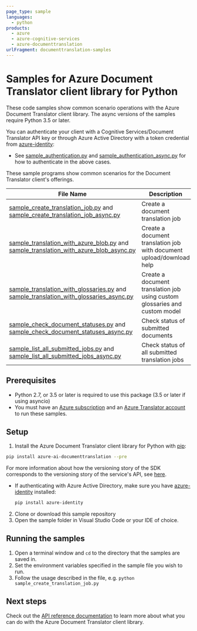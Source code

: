 ```yaml
---
page_type: sample
languages:
  - python
products:
  - azure
  - azure-cognitive-services
  - azure-documenttranslation
urlFragment: documenttranslation-samples
---
```


# Samples for Azure Document Translator client library for Python

These code samples show common scenario operations with the Azure Document Translator client library.
The async versions of the samples require Python 3.5 or later.

You can authenticate your client with a Cognitive Services/Document Translator API key or through Azure Active Directory with a token credential from [azure-identity][azure_identity]:
* See [sample_authentication.py][sample_authentication] and [sample_authentication_async.py][sample_authentication_async] for how to authenticate in the above cases.

These sample programs show common scenarios for the Document Translator client's offerings.

|**File Name**|**Description**|
|----------------|-------------|
|[sample_create_translation_job.py][create_translation_job] and [sample_create_translation_job_async.py][create_translation_job_async]|Create a document translation job|
|[sample_translation_with_azure_blob.py][create_translation_job_with_azure_blob] and [sample_translation_with_azure_blob_async.py][create_translation_job_with_azure_blob_async]|Create a document translation job with document upload/download help|
|[sample_translation_with_glossaries.py][create_translation_job_with_glossaries] and [sample_translation_with_glossaries_async.py][create_translation_job_with_glossaries_async]|Create a document translation job using custom glossaries and custom model|
|[sample_check_document_statuses.py][check_document_statuses] and [sample_check_document_statuses_async.py][check_document_statuses_async]|Check status of submitted documents|
|[sample_list_all_submitted_jobs.py][list_all_submitted_jobs] and [sample_list_all_submitted_jobs_async.py][list_all_submitted_jobs_async]|Check status of all submitted translation jobs|


## Prerequisites
* Python 2.7, or 3.5 or later is required to use this package (3.5 or later if using asyncio)
* You must have an [Azure subscription][azure_subscription] and an
[Azure Translator account][azure_text_analytics_account] to run these samples.

## Setup

1. Install the Azure Document Translator client library for Python with [pip][pip]:

```bash
pip install azure-ai-documenttranslation --pre
```
For more information about how the versioning story of the SDK corresponds to the versioning story of the service's API, see [here][versioning_story_readme].

* If authenticating with Azure Active Directory, make sure you have [azure-identity][azure_identity_pip] installed:
  ```bash
  pip install azure-identity
  ```

2. Clone or download this sample repository
3. Open the sample folder in Visual Studio Code or your IDE of choice.

## Running the samples

1. Open a terminal window and `cd` to the directory that the samples are saved in.
2. Set the environment variables specified in the sample file you wish to run.
3. Follow the usage described in the file, e.g. `python sample_create_translation_job.py`

## Next steps

Check out the [API reference documentation][api_reference_documentation] to learn more about
what you can do with the Azure Document Translator client library.


[versioning_story_readme]: https://github.com/Azure/azure-sdk-for-python/tree/master/sdk/documenttranslation/azure-ai-documenttranslation#install-the-package
[azure_identity]: https://github.com/Azure/azure-sdk-for-python/tree/master/sdk/identity/azure-identity
[sample_authentication]: https://github.com/Azure/azure-sdk-for-python/blob/master/sdk/documenttranslation/azure-ai-documenttranslation/samples/sample_authentication.py
[sample_authentication_async]: https://github.com/Azure/azure-sdk-for-python/blob/master/sdk/documenttranslation/azure-ai-documenttranslation/samples/async_samples/sample_authentication_async.py
[create_translation_job]: https://github.com/Azure/azure-sdk-for-python/blob/master/sdk/documenttranslation/azure-ai-documenttranslation/samples/sample_create_translation_job.py
[create_translation_job_async]: https://github.com/Azure/azure-sdk-for-python/blob/master/sdk/documenttranslation/azure-ai-documenttranslation/samples/async_samples/sample_create_translation_job_async.py
[create_translation_job_with_azure_blob]: https://github.com/Azure/azure-sdk-for-python/blob/master/sdk/documenttranslation/azure-ai-documenttranslation/samples/sample_translation_with_azure_blob.py
[create_translation_job_with_azure_blob_async]: https://github.com/Azure/azure-sdk-for-python/blob/master/sdk/documenttranslation/azure-ai-documenttranslation/samples/async_samples/sample_translation_with_azure_blob_async.py
[create_translation_job_with_glossaries]: https://github.com/Azure/azure-sdk-for-python/blob/master/sdk/documenttranslation/azure-ai-documenttranslation/samples/sample_translation_with_glossaries.py
[create_translation_job_with_glossaries_async]: https://github.com/Azure/azure-sdk-for-python/blob/master/sdk/documenttranslation/azure-ai-documenttranslation/samples/async_samples/sample_translation_with_glossaries_async.py
[check_document_statuses]: https://github.com/Azure/azure-sdk-for-python/blob/master/sdk/documenttranslation/azure-ai-documenttranslation/samples/sample_check_document_statuses.py
[check_document_statuses_async]: https://github.com/Azure/azure-sdk-for-python/blob/master/sdk/documenttranslation/azure-ai-documenttranslation/samples/async_samples/sample_check_document_statuses_async.py
[list_all_submitted_jobs]: https://github.com/Azure/azure-sdk-for-python/blob/master/sdk/documenttranslation/azure-ai-documenttranslation/samples/sample_list_all_submitted_jobs.py
[list_all_submitted_jobs_async]: https://github.com/Azure/azure-sdk-for-python/blob/master/sdk/documenttranslation/azure-ai-documenttranslation/samples/async_samples/sample_list_all_submitted_jobs_async.py
[pip]: https://pypi.org/project/pip/
[azure_subscription]: https://azure.microsoft.com/free/
[azure_text_analytics_account]: https://docs.microsoft.com/azure/cognitive-services/cognitive-services-apis-create-account?tabs=singleservice%2Cwindows
[azure_identity_pip]: https://pypi.org/project/azure-identity/
[api_reference_documentation]: https://docs.microsoft.com/en-us/azure/cognitive-services/translator/quickstart-translator?tabs=csharp